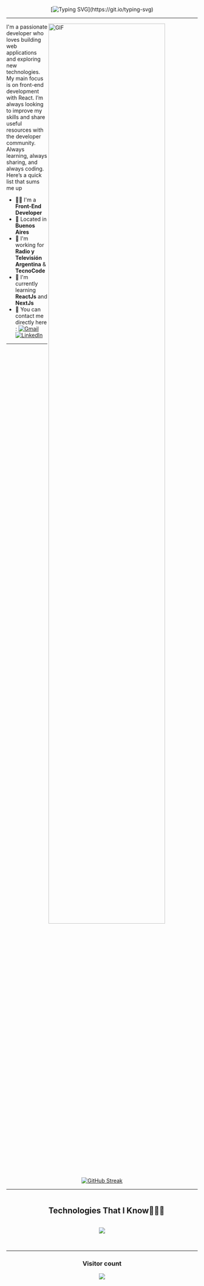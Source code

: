 <!-- ###
![Anurag's github stats](https://github-readme-stats.vercel.app/api?username=ACaminos&show_icons=true&theme=chartreuse-dark&title_color=159E4A&hide=prs)-[![Top Langs](https://github-readme-stats.vercel.app/api/top-langs/?username=ACaminos&layout=compact&bg_color=000000&text_color=FFFFFF&title_color=159E4A&line_height=50)](https://github.com/ACaminos/github-readme-stats)

## ![Visits Badge](https://badges.pufler.dev/visits/ACaminos/ACaminos) -->

<div align="center">

	
 [![Typing SVG](https://readme-typing-svg.demolab.com?font=Jersey+15&size=30&pause=1000&color=42C3B4&background=9D56FF00&center=true&vCenter=true&repeat=false&random=false&width=435&lines=Hi!+everyone+,+i'm+Ariel+Caminos.)](https://git.io/typing-svg)
</div>
<hr>
<img align="right" alt="GIF" src="https://media.giphy.com/media/LmNwrBhejkK9EFP504/giphy.gif" style="width:78%" />
<p width="45%">
I'm a passionate developer who loves building web applications and exploring new technologies. My main focus is on front-end development with React. I’m always looking to improve my skills and share useful resources with the developer community.
Always learning, always sharing, and always coding.
Here’s a quick list that sums me up
  <ul>
    <li>👨‍🔧 I'm a <b>Front-End Developer</b></li>
    <li>📍 Located in <b>Buenos Aires</b></li>
    <li>🏢 I'm working for <b>Radio y Televisión Argentina</b> & <b>TecnoCode</b></li>
    <li>🌱 I'm currently learning <b>ReactJs</b> and <b>NextJs</b></li>
    <li>📮 You can contact me directly here : <a href="mailto:caminosariel@gmail.com"><img img src="https://img.shields.io/badge/gmail-%23EA4335.svg?style=plastic&logo=gmail&logoColor=white" alt="Gmail"/></a>
<a href="https://www.linkedin.com/in/acaminos/"><img src="https://img.shields.io/badge/linkedin-%230A66C2.svg?style=plastic&logo=linkedin&logoColor=white" alt="LinkedIn"/></a>
  </ul>
</p>
<hr>
<div align="center">
<a href="https://github.com/ACaminos"><img src="https://github-readme-streak-stats-eight.vercel.app?user=ACaminos&theme=dark&hide_border=true&border_radius=20" alt="GitHub Streak" />
</div>
<hr>

<div id="user-content-toc">
  <ul align="center">
    <summary><h2 style="display: inline-block">Technologies That I Know👨🏻‍💻</h2></summary>
  </ul>
</div>

<p align="center">
  <a href="https://skillicons.dev">
    <img src="https://skillicons.dev/icons?i=html,js,ts,css,bootstrap,git,gitlab,bash,github,docker,react,redux,figma,vscode,postman" />
  </a>
</p>
<br>
<hr>

<div align="center"> 
  <h3><b>Visitor count</b></h3>
</div>
<p align="center">
  <img src="https://profile-counter.glitch.me/Shwetang550/count.svg" />
</p>
